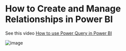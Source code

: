 # How to Create and Manage Relationships in Power BI

See this video [How to use Power Query in Power BI](https://www.youtube.com/watch?v=sW5LoDA1ssM&list=PLUaB-1hjhk8FE_XZ87vPPSfHqb6OcM0cF&index=36)

<!--### DAX
```dax
Mesure = COUNT('Apocolypse Store'[Product ID])
```
-->

![image](https://github.com/user-attachments/assets/bfa72fd9-4e50-480f-9e9f-726c4672da34)
